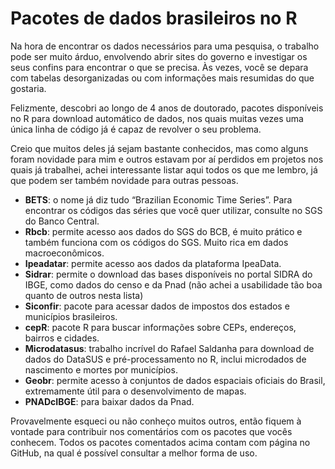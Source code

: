 # Pacotes de dados brasileiros no R

Na hora de encontrar os dados necessários para uma pesquisa, o trabalho pode ser muito árduo, envolvendo abrir sites do governo e investigar os seus confins para encontrar o que se precisa. Às vezes, você se depara com tabelas desorganizadas ou com informações mais resumidas do que gostaria.

Felizmente, descobri ao longo de 4 anos de doutorado, pacotes disponíveis no R para download automático de dados, nos quais muitas vezes uma única linha de código já é capaz de revolver o seu problema.

Creio que muitos deles já sejam bastante conhecidos, mas como alguns foram novidade para mim e outros estavam por aí perdidos em projetos nos quais já trabalhei, achei interessante listar aqui todos os que me lembro, já que podem ser também novidade para outras pessoas.
- **BETS**: o nome já diz tudo “Brazilian Economic Time Series”. Para encontrar os códigos das séries que você quer utilizar, consulte no SGS do Banco Central.
- **Rbcb**: permite acesso aos dados do SGS do BCB, é muito prático e também funciona com os códigos do SGS. Muito rica em dados macroeconômicos.
- **Ipeadatar**: permite acesso aos dados da plataforma IpeaData.
- **Sidrar**: permite o download das bases disponíveis no portal SIDRA do IBGE, como dados do censo e da Pnad (não achei a usabilidade tão boa quanto de outros nesta lista)
- **Siconfir**: pacote para acessar dados de impostos dos estados e municípios brasileiros.
- **cepR**: pacote R para buscar informações sobre CEPs, endereços, bairros e cidades.
- **Microdatasus**: trabalho incrível do Rafael Saldanha para download de dados do DataSUS e pré-processamento no R, inclui microdados de nascimento e mortes por municípios.
- **Geobr**: permite acesso à conjuntos de dados espaciais oficiais do Brasil, extremamente útil para o desenvolvimento de mapas.
- **PNADcIBGE**: para baixar dados da Pnad. 

Provavelmente esqueci ou não conheço muitos outros, então fiquem à vontade para contribuir nos comentários com os pacotes que vocês conhecem. Todos os pacotes comentados acima contam com página no GitHub, na qual é possível consultar a melhor forma de uso.
